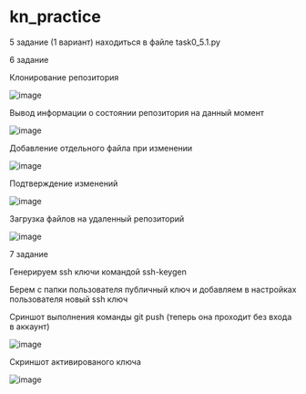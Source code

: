 # kn_practice

5 задание (1 вариант) находиться в файле task0_5.1.py

6 задание

Клонирование репозитория

![image](https://user-images.githubusercontent.com/85611892/121652854-c2686180-caa4-11eb-9187-4e0209eab788.png)

Вывод информации о состоянии репозитория на данный момент

![image](https://user-images.githubusercontent.com/85611892/121653441-5e926880-caa5-11eb-86eb-1111f62fb196.png)

Добавление отдельного файла при изменении

![image](https://user-images.githubusercontent.com/85611892/121654673-a49bfc00-caa6-11eb-9461-3b16652c4183.png)

Подтверждение изменений 

![image](https://user-images.githubusercontent.com/85611892/121656493-35270c00-caa8-11eb-9cb1-8d8880492b6a.png)

Загрузка файлов на удаленный репозиторий

![image](https://user-images.githubusercontent.com/85611892/121658860-66a0d700-caaa-11eb-9960-a77aadb33517.png)

7 задание

Генерируем ssh ключи командой ssh-keygen

Берем с папки пользователя публичный ключ и добавляем в настройках пользователя новый ssh ключ

Сриншот выполнения команды git push (теперь она проходит без входа в аккаунт)

![image](https://user-images.githubusercontent.com/85611892/121662487-13308800-caae-11eb-8276-7bfcc468ada3.png)

Скриншот активированого ключа

![image](https://user-images.githubusercontent.com/85611892/121662070-93a2b900-caad-11eb-8807-f53c6c816fe8.png)
